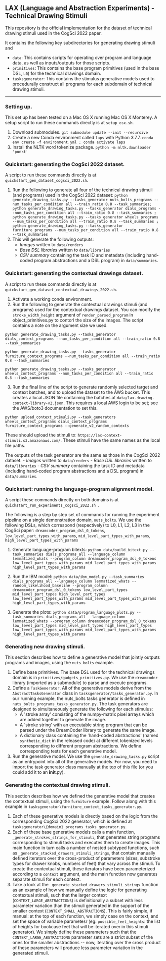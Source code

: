 ## LAX (Language and Abstraction Experiments) - Technical Drawing Stimuli
This repository is the official implementation for the dataset of technical drawing stimuli used in the CogSci 2022 paper.

It contains the following key subdirectories for generating drawing stimuli and 
- `data`: This contains scripts for operating over program and language data, as well as inputs/outputs for those scripts.
- `primitives`: This contains the base program primitives (used in the base DSL, `L0`) for the technical drawings domain.
- `tasksgenerator`: This contains the stimulus generative models used to procedurally construct all programs for each subdomain of technical drawing stimuli.


******
### Setting up.
This set up has been tested on a Mac OS X running Mac OS X Monterey. A setup script to run these commands directly is at `setup_osx.sh`.

1. Download submodules. `git submodule update --init --recursive
` 
2. Create a new Conda environment called `laps` with Python 3.7.7. `conda env create -f environment.yml ; conda activate laps`
3. Install the NLTK word tokenize package. `python -m nltk.downloader 'punkt'`

### Quickstart: generating the CogSci 2022 dataset.
A script to run these commands directly is at `quickstart_gen_dataset_cogsci_2022.sh`.
1. Run the following to generate all four of the technical drawing stimuli (and programs) used in the CogSci 2022 dataset:
`python generate_drawing_tasks.py --tasks_generator nuts_bolts_programs --num_tasks_per_condition all --train_ratio 0.8 --task_summaries; python generate_drawing_tasks.py --tasks_generator dials_programs --num_tasks_per_condition all --train_ratio 0.8 --task_summaries ; python generate_drawing_tasks.py --tasks_generator wheels_programs --num_tasks_per_condition all --train_ratio 0.8 --task_summaries ; python generate_drawing_tasks.py --tasks_generator furniture_programs --num_tasks_per_condition all --train_ratio 0.8 --task_summaries `
2. This will generate the following outputs:
    - *Images* written to `data/renders`
    - *Base DSL libraries* written to `data/libraries`
    - *CSV summary* containing the task ID and metadata (including hand-coded program abstractions and a DSL program) in `data/summaries`. 

### Quickstart: generating the contextual drawings dataset.
A script to run these commands directly is at `quickstart_gen_dataset_contextual_drawings_2022.sh`.
1. Activate a working conda environment.
2. Run the following to generate the contextual drawings stimuli (and programs) used for the contextual drawings dataset. You can modify the `stroke_width_height` argument of `render_parsed_program` in object_primitives.py to contorl the size of the images. The script contains a note on the argument size we used.
```
python generate_drawing_tasks.py --tasks_generator dials_context_programs --num_tasks_per_condition all --train_ratio 0.8 --task_summaries 

python generate_drawing_tasks.py --tasks_generator furniture_context_programs --num_tasks_per_condition all --train_ratio 0.8 --task_summaries 

python generate_drawing_tasks.py --tasks_generator wheels_context_programs --num_tasks_per_condition all --train_ratio 0.8 --task_summaries
```

3. Run the final line of the script to generate randomly selected target and context batches, and to upload the dataset to the AWS bucket. This creates a local JSON file containing the batches at `data/lax-drawing-context-library-v2.json`. This requires a local AWS login to be set; see the AWS/boto3 documentation to set this.
```
python upload_context_stimuli.py --task_generators wheels_context_programs dials_context_programs furniture_context_programs --generate_v2_random_contexts
```
These should upload the stimuli to: `https://lax-context-stimuli.s3.amazonaws.com/`. These stimuli have the same names as the local file paths.

The outputs of the task generator are the same as those in the CogSci 2022 dataset. 
    - *Images* written to `data/renders`
    - *Base DSL libraries* written to `data/libraries`
    - *CSV summary* containing the task ID and metadata (including hand-coded program abstractions and a DSL program) in `data/summaries`. 

### Quickstart: running the language-program alignment model.
A script these commands directly on both domains is at `quickstart_run_experiments_cogsci_2022.sh `.

The following is a step by step set of commands for running the experiment pipeline on a single demonstration domain, `nuts_bolts`.
We use the following DSLs, which correspond (respectively) to L0, L1, L2, L3 in the CogSci paper: `dreamcoder_program_dsl_0_tokens`,  `low_level_part_types_with_params`, `mid_level_part_types_with_params`, `high_level_part_types_with_params`

1. Generate language-program bitexts: `python data/build_bitext.py --task_summaries dials_programs_all --language_column lemmatized_whats --program_column dreamcoder_program_dsl_0_tokens low_level_part_types_with_params mid_level_part_types_with_params high_level_part_types_with_params`
2. Run the IBM model: `python data/ibm_model.py --task_summaries dials_programs_all --language_column lemmatized_whats --random_likelihood_baseline --program_column dreamcoder_program_dsl_0_tokens low_level_part_types mid_level_part_types high_level_part_types low_level_part_types_with_params mid_level_part_types_with_params high_level_part_types_with_params`

3. Generate the plots:  `python data/program_language_plots.py --task_summaries dials_programs_all --language_column lemmatized_whats --program_column dreamcoder_program_dsl_0_tokens low_level_part_types mid_level_part_types high_level_part_types low_level_part_types_with_params mid_level_part_types_with_params high_level_part_types_with_params`

### Generating new drawing stimuli.
This section describes how to define a generative model that jointly outputs programs and images, using the `nuts_bolts` example.

1. Define base primitives. The base DSL used for the technical drawings domain is in `primitives/gadgets_primitives.py`. We use the `dreamcoder` library (imported as a submodule) to parse and execute programs.
2. Define a `TaskGenerator`. All of the generative models derive from the `AbstractTasksGenerator` class in `tasksgenerator/tasks_generator.py`. In our running example, the nuts_bolts tasks generator is defined in `nuts_bolts_programs_tasks_generator.py`. The task generators are designed to simultaneously generate the following for each stimulus:
    - A 'stroke array' consisting of the numpy-matrix pixel arrays which are added together to generate the image.
    - A 'stroke string' with an executable string program that can be parsed under the DreamCoder library to generate the same image.
    - A dictionary class containing the 'hand-coded abstractions' (named `synthetic_dict` in the released code) at different tokenized levels corresponding to different program abstractions.
We define corresponding tests for each generative model.
3. Run the generative model. We use the `generate_drawing_tasks.py` script as an entrypoint into all of the generative models. For now, you need to import the task generator class manually at the top of this file (or you could add it to an __init__.py).

### Generating the contextual drawing stimuli.
This section describes how we defined the generative model that creates the contextual stimuli, using the `furniture` example. Follow along with this example in `tasksgenerator\furniture_context_tasks_generator.py`.

1. Each of these generative models is directly based on the logic from the corresponding CogSci 2022 generator, which is defined at `tasksgenerator\{domain}_programs_tasks_generator.py`.
2. Each of these base generative models calls a main function, `_generate_strokes_strings_for_stimuli`, that generates string programs corresponding to stimuli tasks and executes them to create images. This main function in turn calls a number of nested subtyped functions, such as `_generate_stacked_drawers_stimuli_strings`, that contain manually defined iterators over the cross-product of parameters (sizes, substroke types for drawer knobs, numbers of feet) that vary across the stimuli.  To create the contextual stimuli, these iterators have been parameterized according to a `context` argument, and the main function now generates separate stimuli for each context.
3. Take a look at the `_generate_stacked_drawers_stimuli_strings` function as an example of how we manually define the logic for generating contextual stimuli, such that the larger context (`CONTEXT_LARGE_ABSTRACTIONS`) is definitionally a subset with less parameter variation than the stimuli generated in the support of the smaller context (`CONTEXT_SMALL_ABSTRACTIONS`). This is fairly simple, if manual: at the top of each function, we simply case on the context, and set the space of variable parametesr (eg. `possible_feet_heights`: the list of heights for bookcase feet that will be iterated over in this stimuli generator). We simply define these parameters such that the `CONTEXT_LARGE_ABSTRACTIONS` parameter sets are a strict subset of the ones for the smaller abstractions -- now, iterating over the cross product of these parameters will produce less parameter variation in the generated stimuli.